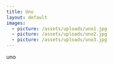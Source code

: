 ```yaml
---
title: Uno
layout: default
images:
  - picture: /assets/uploads/uno1.jpg
  - picture: /assets/uploads/uno2.jpg
  - picture: /assets/uploads/uno3.jpg
---
```

uno